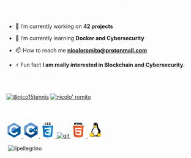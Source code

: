 <h1 align="center" style="color: #ffffff;">About me:</h1>

- 🔭 I’m currently working on **42 projects**

- 🌱 I’m currently learning **Docker and Cybersecurity**

- 📫 How to reach me **nicoloromito@protonmail.com**

- ⚡ Fun fact **I am really interested in Blockchain and Cybersecurity.**

<h3 align="left" style="color: #ffffff;">Connect with me:</h3>
<p align="left">
<a href="https://twitter.com/@nico15tennis" target="blank"><img align="center" src="https://raw.githubusercontent.com/rahuldkjain/github-profile-readme-generator/master/src/images/icons/Social/twitter.svg" alt="@nico15tennis" height="30" width="40" /></a>
<a href="https://www.linkedin.com/in/nicol%C3%B2-romito-035b98219/" target="blank"><img align="center" src="https://raw.githubusercontent.com/rahuldkjain/github-profile-readme-generator/master/src/images/icons/Social/linked-in-alt.svg" alt="nicolo' romito" height="30" width="40" /></a>
</p>

<h3 align="left" style="color: #ffffff;">Languages and Tools:</h3>
<p align="left"> 
  <a href="https://www.cprogramming.com/" target="_blank" rel="noreferrer"> <img src="https://raw.githubusercontent.com/devicons/devicon/master/icons/c/c-original.svg" alt="c" width="40" height="40" /> </a> 
  <a href="https://www.w3schools.com/cpp/" target="_blank" rel="noreferrer"> <img src="https://raw.githubusercontent.com/devicons/devicon/master/icons/cplusplus/cplusplus-original.svg" alt="cplusplus" width="40" height="40"/> </a> 
  <a href="https://www.w3schools.com/css/" target="_blank" rel="noreferrer"> <img src="https://raw.githubusercontent.com/devicons/devicon/master/icons/css3/css3-original-wordmark.svg" alt="css3" width="40" height="40"/> </a> 
  <a href="https://git-scm.com/" target="_blank" rel="noreferrer"> <img src="https://www.vectorlogo.zone/logos/git-scm/git-scm-icon.svg" alt="git" width="40" height="40"/> </a> 
  <a href="https://www.w3.org/html/" target="_blank" rel="noreferrer"> <img src="https://raw.githubusercontent.com/devicons/devicon/master/icons/html5/html5-original-wordmark.svg" alt="html5" width="40" height="40"/> </a> 
  <a href="https://www.linux.org/" target="_blank" rel="noreferrer"> <img src="https://raw.githubusercontent.com/devicons/devicon/master/icons/linux/linux-original.svg" alt="linux" width="40" height="40"/> </a> 
</p>

<p>&nbsp;<img align="center" src="https://github-readme-stats.vercel.app/api?username=ilpellegrino&show_icons=true&theme=dark&locale=en" alt="ilpellegrino" /></p>



